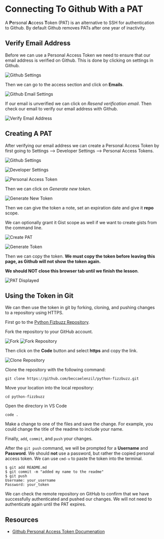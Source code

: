 # Connecting To Github With a PAT

A **P**ersonal **A**ccess **T**oken (PAT) is an alternative to SSH for authentication to Github. By default Github removes PATs after one year of inactivity.

## Verify Email Address

Before we can use a Personal Access Token we need to ensure that our email address is verified on Github. This is done by clicking on settings in Github.

![Github Settings](../assets/github-setup__github-settings.png)

Then we can go to the access section and click on **Emails**.

![Github Email Settings](../assets/github-setup__github-email-settings.png)

If our email is unverified we can click on *Resend verification email*. Then check our email to verify our email address with Github.

![Verify Email Address](../assets/github-setup__email-verify-button.png)

<!-- Image Source:   https://docs.github.com/en/get-started/signing-up-for-github/verifying-your-email-address -->

## Creating A PAT

After verifying our email address we can create a Personal Access Token by first going to Settings --> Developer Settings --> Personal Access Tokens.

![Github Settings](../assets/github-setup__github-settings.png)

![Developer Settings](../assets/github-setup__developer-settings.png)

![Personal Access Token](../assets/github-setup__personal-access-token.png)

Then we can click on *Generate new token*.

![Generate New Token](../assets/github-setup__generate-new-token.png)

Then we can give the token a note, set an expiration date and give it **repo** scope.

We can optionally grant it Gist scope as well if we want to create gists from the command line.

![Create PAT](../assets/github-setup__pat-token-settings.png)

![Generate Token](../assets/github-setup__generate-token.png)

Then we can copy the token.  **We must copy the token before leaving this page, as Github will not show the token again.**

**We should NOT close this browser tab until we finish the lesson**.

![PAT Displayed](../assets/github-setup__copy-pat-token.png)

## Using the Token in Git

We can then use the token in git by forking, cloning, and pushing changes to a repository using HTTPS.

First go to the [Python Fizbuzz Repository](https://github.com/AdaGold/python-fizzbuzz).

Fork the repository to your GitHub account.

![Fork](../assets/github-setup__fork-repo1.png)
![Fork Repository](../assets/github-setup__fork-repo2.png)

Then click on the **Code** button and select **https** and copy the link.

![Clone Repository](../assets/github-setup__clone-repo.png)

Clone the repository with the following command: 

```
git clone https://github.com/beccaelenzil/python-fizzbuzz.git
```

Move your location into the local repository:

```
cd python-fizzbuzz
```

Open the directory in VS Code

```
code .
```

Make a change to one of the files and save the change. For example, you could change the title of the readme to include your name.

Finally, `add`, `commit`, and `push` your changes.

After the `git push` command, we will be prompted for a **Username** and **Password**.  We should **not** use a password, but rather the copied personal access token.  We can use `cmd-v` to paste the token into the terminal.

```
$ git add README.md
$ git commit -m "added my name to the readme"
$ git push
Username: your_username
Password: your_token
```

We can check the remote repository on GitHub to confirm that we have successfully authenticated and pushed our changes. We will not need to authenticate again until the PAT expires.

## Resources

- [Github Personal Access Token Documenation](https://docs.github.com/en/authentication/keeping-your-account-and-data-secure/creating-a-personal-access-token)
